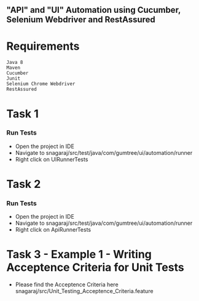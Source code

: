 ## "API" and "UI" Automation using Cucumber, Selenium Webdriver and RestAssured

# Requirements
    Java 8
    Maven
    Cucumber
    Junit
    Selenium Chrome Webdriver
    RestAssured


# Task 1
### Run Tests
* Open the project in IDE
* Navigate to snagaraj/src/test/java/com/gumtree/ui/automation/runner
* Right click on UIRunnerTests

# Task 2
### Run Tests
* Open the project in IDE
* Navigate to snagaraj/src/test/java/com/gumtree/ui/automation/runner
* Right click on ApiRunnerTests

# Task 3 - Example 1 - Writing Acceptence Criteria for Unit Tests
* Please find the Acceptence Criteria here snagaraj/src/Unit_Testing_Acceptence_Criteria.feature




